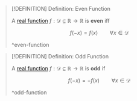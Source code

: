 >[!DEFINITION] Definition: Even Function
>
>A [real function](../index.md) $f: \mathcal{D} \subseteq \mathbb{R} \to \mathbb{R}$ is **even** iff
>
>$$
>f(-x) = f(x) \qquad \forall x \in \mathcal{D}
>$$
>
>^even-function
>

>[!DEFINITION] Definition: Odd Function
>
>A [real function](../index.md) $f: \mathcal{D} \subseteq \mathbb{R} \to \mathbb{R}$ is **odd** if
>
>$$
>f(-x) = -f(x) \qquad \forall x \in \mathcal{D}
>$$
>
>^odd-function
>